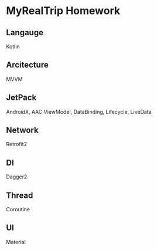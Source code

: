 # MyRealTrip Homework
## Langauge
Kotlin

## Arcitecture
MVVM

## JetPack
AndroidX, AAC ViewModel, DataBinding, Lifecycle, LiveData

## Network
Retrofit2

## DI
Dagger2

## Thread
Coroutine

## UI
Material
